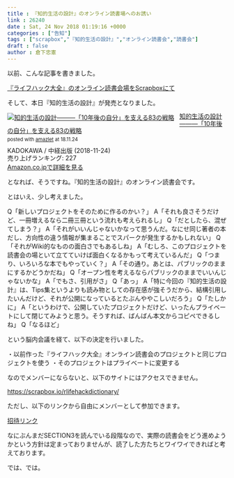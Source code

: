 ```yaml
---
title : 『知的生活の設計』のオンライン読書場へのお誘い
link : 26240
date : Sat, 24 Nov 2018 01:19:16 +0000
categories : ["告知"]
tags : ["scrapbox","『知的生活の設計』","オンライン読書会","読書会"]
draft : false
author : 倉下忠憲
---
```


以前、こんな記事を書きました。

<a href="https://rashita.net/blog/?p=23410">『ライフハック大全』のオンライン読書会場をScrapboxにて</a>

そして、本日『知的生活の設計』が発売となりました。

<div class="amazlet-box" style="margin-bottom:0px;"><div class="amazlet-image" style="float:left;margin:0px 12px 1px 0px;"><a href="http://www.amazon.co.jp/exec/obidos/ASIN/B07KPV95Y5/rashita1000-22/ref=nosim/" name="amazletlink" target="_blank"><img src="https://images-fe.ssl-images-amazon.com/images/I/41f3tN1pXLL._SL160_.jpg" alt="知的生活の設計―――「10年後の自分」を支える83の戦略" style="border: none;" /></a></div><div class="amazlet-info" style="line-height:120%; margin-bottom: 10px"><div class="amazlet-name" style="margin-bottom:10px;line-height:120%"><a href="http://www.amazon.co.jp/exec/obidos/ASIN/B07KPV95Y5/rashita1000-22/ref=nosim/" name="amazletlink" target="_blank">知的生活の設計―――「10年後の自分」を支える83の戦略</a><div class="amazlet-powered-date" style="font-size:80%;margin-top:5px;line-height:120%">posted with <a href="http://www.amazlet.com/" title="amazlet" target="_blank">amazlet</a> at 18.11.24</div></div><div class="amazlet-detail">KADOKAWA / 中経出版 (2018-11-24)<br />売り上げランキング: 227<br /></div><div class="amazlet-sub-info" style="float: left;"><div class="amazlet-link" style="margin-top: 5px"><a href="http://www.amazon.co.jp/exec/obidos/ASIN/B07KPV95Y5/rashita1000-22/ref=nosim/" name="amazletlink" target="_blank">Amazon.co.jpで詳細を見る</a></div></div></div><div class="amazlet-footer" style="clear: left"></div></div>

となれば、そうですね。『知的生活の設計』のオンライン読書会です。

とはいえ、少し考えました。

Q「新しいプロジェクトをそのために作るのかい？」
A「それも良さそうだけど、一冊増えるなら二冊三冊という流れも考えられるし」
Q「だとしたら、混ぜてしまう？」
A「それがいいんじゃないかなって思うんだ。なにせ同じ著者の本だし、方向性の違う情報が集まることでスパークが発生するかもしれない」
Q「それがWiki的なものの面白さでもあるしね」
A「むしろ、このプロジェクトを読書会の場といて立てていけば面白くなるかもって考えているんだ」
Q「つまり、いろいろな本でもやっていく？」
A「その通り。あとは、パブリックのままにするかどうかだね」
Q「オープン性を考えるならパブリックのままでいいんじゃないかな」
A「でもさ、引用がさ」
Q「あっ」
A「特に今回の『知的生活の設計』は、Tips集というよりも読み物としての存在感が強そうだから、結構引用したいんだけど、それが公開になっているとたぶんややこしいだろう」
Q「たしかに」
A「というわけで、公開していたプロジェクトだけど、いったんプライベートにして閉じてみようと思う。そうすれば、ばんばん本文からコピペできるしね」
Q「なるほど」

という脳内会議を経て、以下の決定を行いました。

・以前作った『ライフハック大全』オンライン読書会のプロジェクトと同じプロジェクトを使う
・そのプロジェクトはプライベートに変更する

なのでメンバーにならないと、以下のサイトにはアクセスできません。

https://scrapbox.io/rlifehackdictionary/

ただし、以下のリンクから自由にメンバーとして参加できます。

<a href="https://scrapbox.io/projects/rlifehackdictionary/invitations/1bd4e4d939d921d0cfa5455e6ba7dfcb">招待リンク</a>

なにぶんまだSECTION3を読んでいる段階なので、実際の読書会をどう進めようかという方針は定まっておりませんが、読了した方たちとワイワイできればと考えております。

では、では。